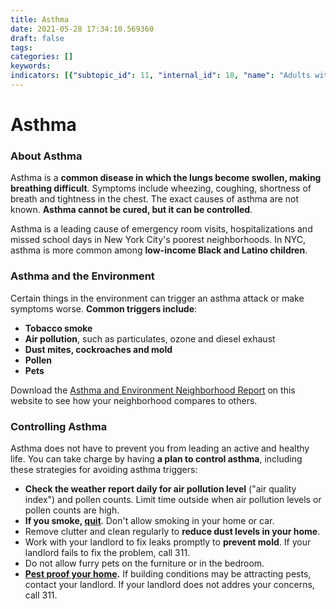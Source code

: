 ```yaml
---
title: Asthma
date: 2021-05-28 17:34:10.569360
draft: false
tags: 
categories: []
keywords: 
indicators: [{"subtopic_id": 11, "internal_id": 18, "name": "Adults with Asthma in the Past 12 Months", "URL": "https://a816-dohbesp.nyc.gov/IndicatorPublic/VisualizationData.aspx?id=18,719b87,11,Summarize"}, {"subtopic_id": 11, "internal_id": 2380, "name": "Asthma Emergency Department Visits (Adults)", "URL": "https://a816-dohbesp.nyc.gov/IndicatorPublic/VisualizationData.aspx?id=2380,719b87,11,Summarize"}, {"subtopic_id": 11, "internal_id": 2384, "name": "Asthma Emergency Department Visits (Adults) by NTA", "URL": "https://a816-dohbesp.nyc.gov/IndicatorPublic/VisualizationData.aspx?id=2384,719b87,11,Summarize"}, {"subtopic_id": 11, "internal_id": 2048, "name": "Asthma Emergency Department Visits (Children 0 to 4 Yrs Old)", "URL": "https://a816-dohbesp.nyc.gov/IndicatorPublic/VisualizationData.aspx?id=2048,719b87,11,Summarize"}, {"subtopic_id": 11, "internal_id": 2379, "name": "Asthma Emergency Department Visits (Children 5 to 17 Yrs Old)", "URL": "https://a816-dohbesp.nyc.gov/IndicatorPublic/VisualizationData.aspx?id=2379,719b87,11,Summarize"}, {"subtopic_id": 11, "internal_id": 2383, "name": "Asthma Emergency Department Visits (Children 5 to 17 Yrs Old) by NTA", "URL": "https://a816-dohbesp.nyc.gov/IndicatorPublic/VisualizationData.aspx?id=2383,719b87,11,Summarize"}, {"subtopic_id": 11, "internal_id": 2382, "name": "Asthma Hospitalizations (Adults)", "URL": "https://a816-dohbesp.nyc.gov/IndicatorPublic/VisualizationData.aspx?id=2382,719b87,11,Summarize"}, {"subtopic_id": 11, "internal_id": 2387, "name": "Asthma Hospitalizations (Adults) by NTA", "URL": "https://a816-dohbesp.nyc.gov/IndicatorPublic/VisualizationData.aspx?id=2387,719b87,11,Summarize"}, {"subtopic_id": 11, "internal_id": 84, "name": "Asthma Hospitalizations (Children 0 to 4 Yrs Old)", "URL": "https://a816-dohbesp.nyc.gov/IndicatorPublic/VisualizationData.aspx?id=84,719b87,11,Summarize"}, {"subtopic_id": 11, "internal_id": 2381, "name": "Asthma Hospitalizations (Children 5 to 17 Yrs Old)", "URL": "https://a816-dohbesp.nyc.gov/IndicatorPublic/VisualizationData.aspx?id=2381,719b87,11,Summarize"}, {"subtopic_id": 11, "internal_id": 2386, "name": "Asthma Hospitalizations (Children 5 to 17 Yrs Old) by NTA", "URL": "https://a816-dohbesp.nyc.gov/IndicatorPublic/VisualizationData.aspx?id=2386,719b87,11,Summarize"}, {"subtopic_id": 11, "internal_id": 2392, "name": "Children ever diagnosed with asthma (ages 0-13 years)", "URL": "https://a816-dohbesp.nyc.gov/IndicatorPublic/VisualizationData.aspx?id=2392,719b87,11,Summarize"}, {"subtopic_id": 11, "internal_id": 2317, "name": "Jail Incarceration", "URL": "https://a816-dohbesp.nyc.gov/IndicatorPublic/VisualizationData.aspx?id=2317,719b87,11,Summarize"}, {"subtopic_id": 11, "internal_id": 2339, "name": "Youth Asthma in the Past 12 Months", "URL": "https://a816-dohbesp.nyc.gov/IndicatorPublic/VisualizationData.aspx?id=2339,719b87,11,Summarize"}]
---
```

# Asthma
<h3>About Asthma</h3>
<p>Asthma is a <strong>common disease in which the lungs become swollen, making breathing difficult</strong>. Symptoms include wheezing, coughing, shortness of breath and tightness in the chest. The exact causes of asthma are not known. <strong>Asthma cannot be cured, but it can be controlled</strong>.</p>
<p style="text-align: left;">Asthma is a leading cause of emergency room visits, hospitalizations and missed school days in New York City's poorest neighborhoods. In NYC, asthma is more common among <strong>low-income Black and Latino children</strong>.&nbsp;</p>
<h3>Asthma and the Environment</h3>
<p>Certain things in the environment can trigger an asthma attack or make symptoms worse. <strong>Common triggers include</strong>:&nbsp;</p>
<ul>
<li><strong>Tobacco smoke</strong></li>
<li><strong>Air pollution</strong>, such as particulates, ozone and diesel exhaust</li>
<li><strong>Dust mites, cockroaches and mold</strong></li>
<li><strong>Pollen</strong></li>
<li><strong>Pets</strong></li>
</ul>
<p>Download the <a href="http://a816-dohbesp.nyc.gov/IndicatorPublic/QuickView.aspx">Asthma and Environment Neighborhood Report</a> on this website to see how your neighborhood compares to others.&nbsp;</p>
<h3>Controlling Asthma</h3>
<p>Asthma does not have to prevent you from leading an active and healthy life. You can take charge by having <strong>a plan to control asthma</strong>, including these strategies for avoiding asthma triggers:</p>
<ul>
<li><strong>Check the weather report daily for air pollution level</strong> ("air quality index") and pollen counts. Limit time outside when air pollution levels or pollen counts are high.</li>
<li><strong>If you smoke, <a title="NYC Quits" href="http://www1.nyc.gov/site/doh/health/health-topics/smoking-how-to-quit.page">quit</a></strong>. Don't allow smoking in your home or car.</li>
<li>Remove clutter and clean regularly to <strong>reduce dust levels in your home</strong>.</li>
<li>Work with your landlord to fix leaks promptly to <strong>prevent mold</strong>. If your landlord fails to fix the problem, call 311.&nbsp;</li>
<li>Do not allow furry pets on the furniture or in the bedroom.</li>
<li><strong><a href="http://www1.nyc.gov/site/doh/health/health-topics/pests-and-pesticides.page">Pest proof your home</a>.</strong> If building conditions may be attracting pests, contact your landlord. If your landlord does not addres your concerns, call 311.&nbsp;</li>
</ul>
